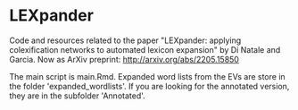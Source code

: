 # LEXpander
Code and resources related to the paper "LEXpander: applying colexification networks to automated lexicon expansion" by Di Natale and Garcia. Now as ArXiv preprint: http://arxiv.org/abs/2205.15850

The main script is main.Rmd.
Expanded word lists from the EVs are store in the folder 'expanded_wordlists'. If you are looking for the annotated version, they are in the subfolder 'Annotated'.
